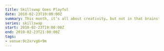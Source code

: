 ```yaml
---
title: Skillswap Goes Playful
date: 2010-02-23T19:00:00Z
summary: This month, it’s all about creativity… but not in that brainstormy, businessy way. Instead you’re going to hear about stuff that’s just plain fun.
series: skillswap
start: 2010-02-23T19:00:00Z
end: 2010-02-23T21:00:00Z
tags:
- venue:9c2xrvg6+9m
---
```

